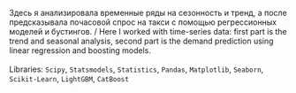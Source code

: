 Здесь я анализировала временные ряды на сезонность и тренд, а после предсказывала почасовой спрос на такси с помощью регрессионных моделей и бустингов. / Here I worked with time-series data: first part is the trend and seasonal analysis, second part is the demand prediction using linear regression and boosting models.
<br></br>
Libraries: `Scipy`, `Statsmodels`, `Statistics`, `Pandas`, `Matplotlib`, `Seaborn`, `Scikit-Learn`, `LightGBM`, `CatBoost`

